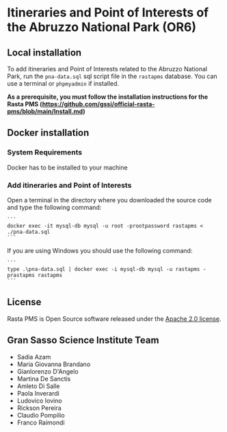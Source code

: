 # Itineraries and Point of Interests of the Abruzzo National Park (OR6)

## Local installation
To add itineraries and Point of Interests related to the Abruzzo National Park, run the `pna-data.sql` sql script file in the `rastapms` database.
You can use a terminal or `phpmyadmin` if installed.

**As a prerequisite, you must follow the installation instructions for the Rasta PMS (https://github.com/gssi/official-rasta-pms/blob/main/Install.md)**

## Docker installation

### System Requirements
Docker has to be installed to your machine

### Add itineraries and Point of Interests
Open a terminal in the directory where you downloaded the source code and type the following command:

    ```
    docker exec -it mysql-db mysql -u root -prootpassword rastapms < ./pna-data.sql
    ```

If you are using Windows you should use the following command:

    ```
    type .\pna-data.sql | docker exec -i mysql-db mysql -u rastapms -prastapms rastapms
    ```

## License
Rasta PMS is Open Source software released under the [Apache 2.0 license](/LICENSE.md).

## Gran Sasso Science Institute Team
- Sadia Azam
- Maria Giovanna Brandano
- Gianlorenzo D'Angelo
- Martina De Sanctis
- Amleto Di Salle
- Paola Inverardi
- Ludovico Iovino
- Rickson Pereira
- Claudio Pompilio
- Franco Raimondi